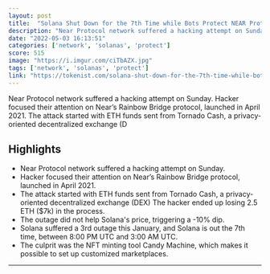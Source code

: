 ```yaml
---
layout: post
title:  "Solana Shut Down for the 7th Time while Bots Protect NEAR Protocol"
description: "Near Protocol network suffered a hacking attempt on Sunday. Hacker focused their attention on Near’s Rainbow Bridge protocol, launched in April 2021. The attack started with ETH funds sent from Tornado Cash, a privacy-oriented decentralized exchange (D"
date: "2022-05-03 16:13:51"
categories: ['network', 'solanas', 'protect']
score: 515
image: "https://i.imgur.com/ciTbAZX.jpg"
tags: ['network', 'solanas', 'protect']
link: "https://tokenist.com/solana-shut-down-for-the-7th-time-while-bots-protect-near-protocol/"
---
```


Near Protocol network suffered a hacking attempt on Sunday. Hacker focused their attention on Near’s Rainbow Bridge protocol, launched in April 2021. The attack started with ETH funds sent from Tornado Cash, a privacy-oriented decentralized exchange (D

## Highlights

- Near Protocol network suffered a hacking attempt on Sunday.
- Hacker focused their attention on Near’s Rainbow Bridge protocol, launched in April 2021.
- The attack started with ETH funds sent from Tornado Cash, a privacy-oriented decentralized exchange (DEX) The hacker ended up losing 2.5 ETH ($7k) in the process.
- The outage did not help Solana's price, triggering a -10% dip.
- Solana suffered a 3rd outage this January, and Solana is out the 7th time, between 8:00 PM UTC and 3:00 AM UTC.
- The culprit was the NFT minting tool Candy Machine, which makes it possible to set up customized marketplaces.

---
